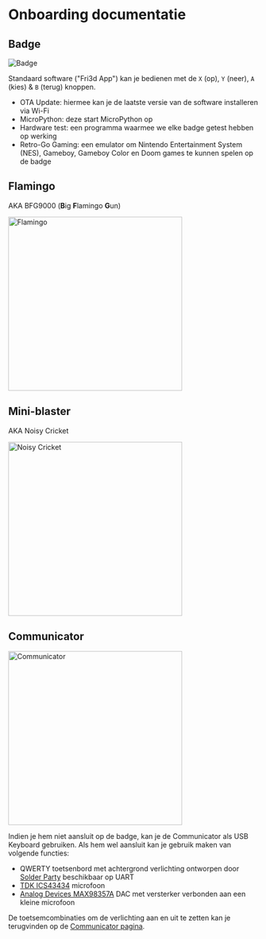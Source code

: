# Onboarding documentatie

## Badge

![Badge](../badge2024.jpg)

Standaard software ("Fri3d App") kan je bedienen met de `X` (op), `Y` (neer), `A` (kies) & `B` (terug) knoppen.

- OTA Update: hiermee kan je de laatste versie van de software installeren via Wi-Fi
- MicroPython: deze start MicroPython op
- Hardware test: een programma waarmee we elke badge getest hebben op werking
- Retro-Go Gaming: een emulator om Nintendo Entertainment System (NES), Gameboy, Gameboy Color en Doom games te kunnen spelen op de badge

## Flamingo

AKA BFG9000 (**B**ig **F**lamingo **G**un)

<img src="../flamingo/done.jpg" alt="Flamingo" height="350"/>


## Mini-blaster

AKA Noisy Cricket

<img src="../noisycricket/pin_header_alternate_orientation.png" alt="Noisy Cricket" height="350"/>

## Communicator

<img src="../communicator/communicator_mounted.jpg" alt="Communicator" height="350"/>

Indien je hem niet aansluit op de badge, kan je de Communicator als USB Keyboard gebruiken. Als hem wel aansluit kan je gebruik maken van volgende functies:

- QWERTY toetsenbord met achtergrond verlichting ontworpen door [Solder Party](https://www.solder.party/) beschikbaar op UART
- [TDK ICS43434](https://invensense.tdk.com/products/ics-43434/) microfoon
- [Analog Devices MAX98357A](https://www.analog.com/en/products/max98357a.html) DAC met versterker verbonden aan een kleine microfoon

 De toetsemcombinaties om de verlichting aan en uit te zetten kan je terugvinden op de [Communicator pagina](communicator).